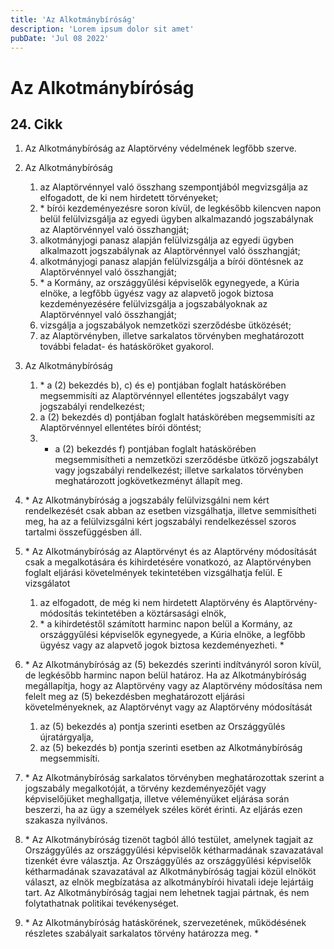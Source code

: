 ```yaml
---
title: 'Az Alkotmánybíróság'
description: 'Lorem ipsum dolor sit amet'
pubDate: 'Jul 08 2022'
---
```


# Az Alkotmánybíróság

## 24. Cikk
1. Az Alkotmánybíróság az Alaptörvény védelmének legfőbb szerve.
2. Az Alkotmánybíróság
   1. az Alaptörvénnyel való összhang szempontjából megvizsgálja az elfogadott, de ki nem hirdetett törvényeket;
   2. \* bírói kezdeményezésre soron kívül, de legkésőbb kilencven napon belül felülvizsgálja az egyedi ügyben alkalmazandó jogszabálynak az Alaptörvénnyel való összhangját;
   3. alkotmányjogi panasz alapján felülvizsgálja az egyedi ügyben alkalmazott jogszabálynak az Alaptörvénnyel való összhangját;
   4. alkotmányjogi panasz alapján felülvizsgálja a bírói döntésnek az Alaptörvénnyel való összhangját;
   5. \* a Kormány, az országgyűlési képviselők egynegyede, a Kúria elnöke, a legfőbb ügyész vagy az alapvető jogok biztosa kezdeményezésére felülvizsgálja a jogszabályoknak az Alaptörvénnyel való összhangját;
   6. vizsgálja a jogszabályok nemzetközi szerződésbe ütközését;
   7. az Alaptörvényben, illetve sarkalatos törvényben meghatározott további feladat- és hatásköröket gyakorol.
3. Az Alkotmánybíróság
   1. \* a (2) bekezdés b), c) és e) pontjában foglalt hatáskörében megsemmisíti az Alaptörvénnyel ellentétes jogszabályt vagy jogszabályi rendelkezést;
   2. a (2) bekezdés d) pontjában foglalt hatáskörében megsemmisíti az Alaptörvénnyel ellentétes bírói döntést;
   3. *  a (2) bekezdés f) pontjában foglalt hatáskörében megsemmisítheti a nemzetközi szerződésbe ütköző jogszabályt vagy jogszabályi rendelkezést;
illetve sarkalatos törvényben meghatározott jogkövetkezményt állapít meg.

4. \* Az Alkotmánybíróság a jogszabály felülvizsgálni nem kért rendelkezését csak abban az esetben vizsgálhatja, illetve semmisítheti meg, ha az a felülvizsgálni kért jogszabályi rendelkezéssel szoros tartalmi összefüggésben áll.
5. \* Az Alkotmánybíróság az Alaptörvényt és az Alaptörvény módosítását csak a megalkotására és kihirdetésére vonatkozó, az Alaptörvényben foglalt eljárási követelmények tekintetében vizsgálhatja felül. E vizsgálatot
   1. az elfogadott, de még ki nem hirdetett Alaptörvény és Alaptörvény-módosítás tekintetében a köztársasági elnök,
   2. \* a kihirdetéstől számított harminc napon belül a Kormány, az országgyűlési képviselők egynegyede, a Kúria elnöke, a legfőbb ügyész vagy az alapvető jogok biztosa kezdeményezheti. *
6. \* Az Alkotmánybíróság az (5) bekezdés szerinti indítványról soron kívül, de legkésőbb harminc napon belül határoz. Ha az Alkotmánybíróság megállapítja, hogy az Alaptörvény vagy az Alaptörvény módosítása nem felelt meg az (5) bekezdésben meghatározott eljárási követelményeknek, az Alaptörvényt vagy az Alaptörvény módosítását
   1. az (5) bekezdés a) pontja szerinti esetben az Országgyűlés újratárgyalja,
   2. az (5) bekezdés b) pontja szerinti esetben az Alkotmánybíróság megsemmisíti.
7. \* Az Alkotmánybíróság sarkalatos törvényben meghatározottak szerint a jogszabály megalkotóját, a törvény kezdeményezőjét vagy képviselőjüket meghallgatja, illetve véleményüket eljárása során beszerzi, ha az ügy a személyek széles körét érinti. Az eljárás ezen szakasza nyilvános.
8. \* Az Alkotmánybíróság tizenöt tagból álló testület, amelynek tagjait az Országgyűlés az országgyűlési képviselők kétharmadának szavazatával tizenkét évre választja. Az Országgyűlés az országgyűlési képviselők kétharmadának szavazatával az Alkotmánybíróság tagjai közül elnököt választ, az elnök megbízatása az alkotmánybírói hivatali ideje lejártáig tart. Az Alkotmánybíróság tagjai nem lehetnek tagjai pártnak, és nem folytathatnak politikai tevékenységet.
9. \* Az Alkotmánybíróság hatáskörének, szervezetének, működésének részletes szabályait sarkalatos törvény határozza meg. *
